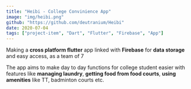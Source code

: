 ```yaml
---
title: "Heibi - College Convinience App"
image: "img/heibi.png"
github: "https://github.com/deutranium/Heibi"
date: 2020-07-04
tags: ["project-item", "Dart", "Flutter", "Firebase", "App"]
---
```

Making a **cross platform flutter** app linked with **Firebase** for **data storage** and easy access, as a team of 7

The app aims to make day to day functions for college student easier with features like **managing laundry**, **getting food from food courts**, **using amenities** like TT, badminton courts etc.
